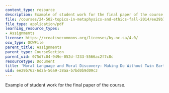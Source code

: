 ```yaml
---
content_type: resource
description: Example of student work for the final paper of the course.
file: /courses/24-502-topics-in-metaphysics-and-ethics-fall-2014/ee29b7626d2a56a938aab7bd0b9d09c3_MIT24_502F14_Trm_Paper.pdf
file_type: application/pdf
learning_resource_types:
- Assignments
license: https://creativecommons.org/licenses/by-nc-sa/4.0/
ocw_type: OCWFile
parent_title: Assignments
parent_type: CourseSection
parent_uid: 075d7c04-949e-052d-f233-5566ac2f7c8c
resourcetype: Document
title: 'Moral Language and Moral Discovery: Making Do Without Twin Earth'
uid: ee29b762-6d2a-56a9-38aa-b7bd0b9d09c3
---
```

Example of student work for the final paper of the course.